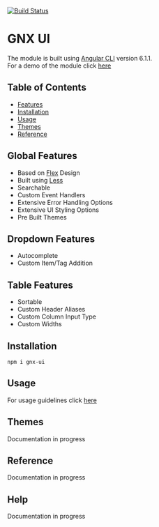 [![Build Status](https://travis-ci.com/tosh99/GNX-UI.png?branch=master)](https://travis-ci.com/tosh99/GNX-UI)

# GNX UI 
The module is built using [Angular CLI](https://github.com/angular/angular-cli) version 6.1.1.
<br>For a demo of the module click [here](https://tosh99.github.io/NgStar/)

## Table of Contents
* [Features](##Features)
* [Installation](##Help)
* [Usage](##Help)
* [Themes](#themes)
* [Reference](#help)

## Global Features
* Based on [Flex](https://www.w3schools.com/css/css3_flexbox.asp) Design
* Built using [Less](http://lesscss.org/)
* Searchable
* Custom Event Handlers
* Extensive Error Handling Options
* Extensive UI Styling Options
* Pre Built Themes

## Dropdown Features
* Autocomplete
* Custom Item/Tag Addition
   
## Table Features
* Sortable
* Custom Header Aliases
* Custom Column Input Type
* Custom Widths 

## Installation
`npm i gnx-ui`

## Usage
For usage guidelines click [here](https://tosh99.github.io/NgStar/)


## Themes
Documentation in progress

## Reference
Documentation in progress

## Help
Documentation in progress
